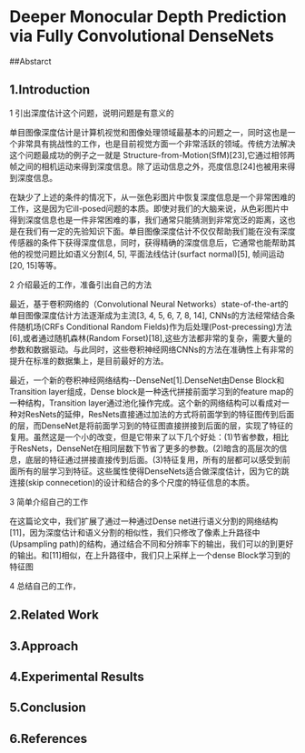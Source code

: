 # Deeper Monocular Depth Prediction via Fully Convolutional DenseNets

##Abstarct

## 1.Introduction

1 引出深度估计这个问题，说明问题是有意义的

单目图像深度估计是计算机视觉和图像处理领域最基本的问题之一，同时这也是一个非常具有挑战性的工作，也是目前视觉方面一个非常活跃的领域。传统方法解决这个问题最成功的例子之一就是 Structure-from-Motion(SfM)[23],它通过相邻两帧之间的相机运动来得到深度信息。除了运动信息之外，亮度信息[24]也被用来得到深度信息。

在缺少了上述的条件的情况下，从一张色彩图片中恢复深度信息是一个非常困难的工作，这是因为它ill-posed问题的本质。即使对我们的大脑来说，从色彩图片中得到深度信息也是一件非常困难的事，我们通常只能猜测到非常宽泛的距离，这也是在我们有一定的先验知识下面。单目图像深度估计不仅仅帮助我们能在没有深度传感器的条件下获得深度信息，同时，获得精确的深度信息后，它通常也能帮助其他的视觉问题比如语义分割[4, 5], 平面法线估计(surfact normal)[5], 帧间运动[20, 15]等等。

2 介绍最近的工作，准备引出自己的方法

最近，基于卷积网络的（Convolutional Neural Networks）state-of-the-art的单目图像深度估计方法逐渐成为主流[3, 4, 5, 6, 7, 8, 14],
CNNs的方法经常结合条件随机场(CRFs Conditional Random Fields)作为后处理(Post-precessing)方法[6],或者通过随机森林(Random Forset)[18],这些方法都非常的复杂，需要大量的参数和数据驱动。与此同时，这些卷积神经网络CNNs的方法在准确性上有非常的提升在标准的数据集上，是目前最好的方法。

最近，一个新的卷积神经网络结构--DenseNet[1].DenseNet由Dense Block和Transition layer组成，Dense block是一种迭代拼接前面学习到的feature map的一种结构，Transition layer通过池化操作完成。这个新的网络结构可以看成对一种对ResNets的延伸，ResNets直接通过加法的方式将前面学到的特征图传到后面的层，而DenseNet是将前面学习到的特征图直接拼接到后面的层，实现了特征的复用。虽然这是一个小的改变，但是它带来了以下几个好处：(1)节省参数，相比于ResNets，DenseNet在相同层数下节省了更多的参数。(2)暗含的高层次的信息，底层的特征通过拼接直接传到后面。(3)特征复用，所有的层都可以感受到前面所有的层学习到特征。这些属性使得DenseNets适合做深度估计，因为它的跳连接(skip connecetion)的设计和结合的多个尺度的特征信息的本质。



3 简单介绍自己的工作

在这篇论文中，我们扩展了通过一种通过Dense net进行语义分割的网络结构[11]，因为深度估计和语义分割的相似性，我们只修改了像素上升路径中(Upsampling path)的结构，通过结合不同和分辨率下的输出，我们可以的到更好的输出。和[11]相似，在上升路径中，我们只上采样上一个dense Block学习到的特征图


4 总结自己的工作， 

## 2.Related Work

## 3.Approach

## 4.Experimental Results

## 5.Conclusion

## 6.References